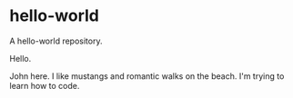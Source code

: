 # hello-world
A hello-world repository.

Hello.

John here. I like mustangs and romantic walks on the beach. 
I'm trying to learn how to code. 
